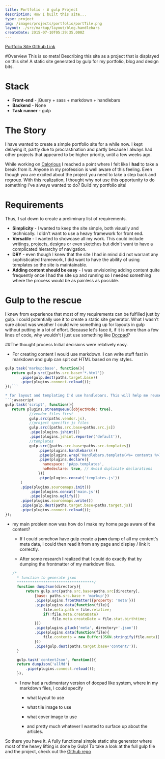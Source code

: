 ```yaml
---
title: Portfolio - A gulp Project
description: How I built this site...
type: project
img: /images/projects/portfolio/portTile.png
layout: ./src/markup/layout/blog.handlebars
createDate: 2015-07-10T05:29:35.000Z
---
```


<div class="button-rack"><a href="http://crayonbytes.us" target="_blank" class="btn btn-primary"><i class="fi-monitor"></i> Portfolio Site</a><a href="https://github.com/xaksis/portfolio" target='_blank' class="btn btn-default"><i class="fi-social-github"></i> Github Link</a></a></div>

#Overview
This is so meta! Describing this site as a project that is displayed on this site! A static site generated by gulp for my portfolio, blog and design bits. 

# <i class="fi-page-multiple text-purple"></i> Stack
* __Front-end__ - jQuery + sass + markdown + handlebars
* __Backend__ - None
* __Task runner__ - gulp


# The Story

I have wanted to create a simple portfolio site for a while now. I kept delaying it, partly due to procrastination and partly because I always had other projects that appeared to be higher priority, until a few weeks ago.

While working on [Calorious](./calorious.html) I reached a point where I felt like I **had** to take a break from it. Anyone in my profession is well aware of this feeling. Even though you are excited about the project you need to take a step back and regroup. With this realization, I thought why not use this opportunity to do something I've always wanted to do? Build my portfolio site!

# Requirements
Thus, I sat down to create a preliminary list of requirements.

* **Simplicity** - I wanted to keep the site simple, both visually and technically. I didn't want to use a heavy framework for front end. 
* **Versatile** - I wanted to showcase all my work. This could include writings, projects, designs or even sketches but didn't want to have a complicated hierarchy of navigation. 
* **DRY** - even though I knew that the site I had in mind did not warrant any sophisticated framework, I did want to have the ability of using templates so the site is maintainable. 
* **Adding content should be easy** - I was envisioning adding content quite frequently once I had the site up and running so I needed something where the process would be as painless as possible.

# Gulp to the rescue 
I knew from experience that most of my requirements can be fulfilled just by gulp. I could potentially use it to create a static site generator. What I wasn't sure about was weather I could wire something up for layouts in gulp without putting in a lot of effort. Because let's face it, if it is more than a few lines of code, why wouldn't I just use something like [Docpad](http://docpad.org)?

##The thought process
Initial decisions were relatively easy.

* For creating content I would use markdown. I can write stuff fast in markdown and gulp can spit out HTML based on my styles.
 ```javascript
 gulp.task('markup:base', function(){
	return gulp.src([paths.src.base+'*.html'])
		.pipe(gulp.dest(paths.target.base))
    	.pipe(plugins.connect.reload());
});```

* for layout and templating I'd use handlebars. This will help me reuse my code and follow dry principles.
```javascript
gulp.task('script', function(){
	return plugins.streamqueue({objectMode: true},
			//vendor files first
			gulp.src(paths.vendor.js),
			//project specific js files
			gulp.src([paths.src.base+paths.src.js])
			.pipe(plugins.jshint())
			.pipe(plugins.jshint.reporter('default')),
			//templates
			gulp.src([paths.src.base+paths.src.templates])
			    .pipe(plugins.handlebars())
			    .pipe(plugins.wrap('Handlebars.template(<%= contents %>)'))
			    .pipe(plugins.declare({
			      namespace: 'pApp.templates',
			      noRedeclare: true, // Avoid duplicate declarations 
			    }))
			    .pipe(plugins.concat('templates.js'))
		)
		.pipe(plugins.sourcemaps.init())
			.pipe(plugins.concat('main.js'))
			.pipe(plugins.uglify())
		.pipe(plugins.sourcemaps.write())
		.pipe(gulp.dest(paths.target.base+paths.target.js))
    	.pipe(plugins.connect.reload());
});
``` 

* my main problem now was how do I make my home page aware of the content? 
 
  * If I could somehow have gulp create a **json** dump of all my content's meta data, I could then read it from any page and display / link it correctly.

  * After some research I realized that I could do exactly that by dumping the frontmatter  of my markdown files. 
  ```javascript
  /*
	* function to generate json
	***********************************/
	function dumpJson(directory){
		return gulp.src(paths.src.base+paths.src[directory], 
			{base: paths.src.base + 'markup'})
			.pipe(plugins.frontMatter({property: 'meta'}))
			.pipe(plugins.data(function(file){
				file.meta.path = file.relative;
				if(!file.meta.createDate)
					file.meta.createDate = file.stat.birthtime;
			}))
			.pipe(plugins.pluck('meta', directory+'.json'))
			.pipe(plugins.data(function(file){
				file.contents = new Buffer(JSON.stringify(file.meta))
			}))
			.pipe(gulp.dest(paths.target.base+'content/'));
	}

	gulp.task('contentJson', function(){
	return dumpJson('allMd')
    	.pipe(plugins.connect.reload());
	});
	```

  * I now had a rudimentary version of docpad like system, where in my markdown files, I could specify
    
    * what layout to use

    * what tile image to use
    
    * what cover image to use 
    
    * and pretty much whatever I wanted to surface up about the articles.

So there you have it. A fully functional simple static site generator where most of the heavy lifting is done by Gulp! To take a look at the full gulp file and the project, check out the <a href="https://github.com/xaksis/portfolio" target="_blank">Github repo</a>